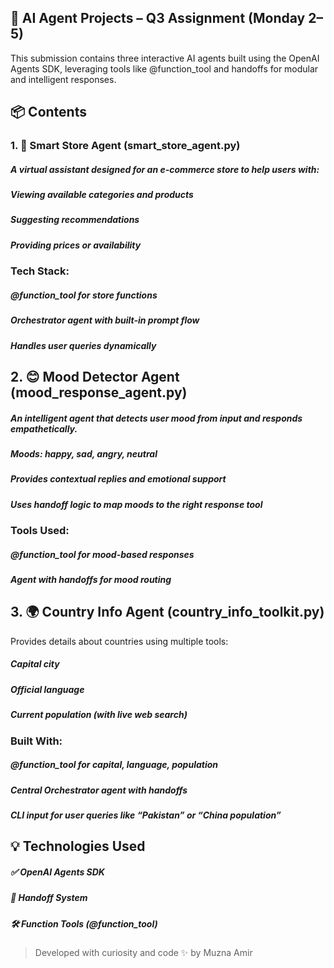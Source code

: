 🤖 AI Agent Projects – Q3 Assignment (Monday 2–5)
-------------
This submission contains three interactive AI agents built using the OpenAI Agents SDK, leveraging tools like @function_tool and handoffs for modular and intelligent responses.


## 📦 Contents

### 1. 🛒 Smart Store Agent (smart_store_agent.py)
##### A virtual assistant designed for an e-commerce store to help users with:
##### Viewing available categories and products
##### Suggesting recommendations
##### Providing prices or availability

### Tech Stack:

##### @function_tool for store functions

##### Orchestrator agent with built-in prompt flow

##### Handles user queries dynamically



## 2. 😊 Mood Detector Agent (mood_response_agent.py)
##### An intelligent agent that detects user mood from input and responds empathetically.

##### Moods: happy, sad, angry, neutral

##### Provides contextual replies and emotional support

##### Uses handoff logic to map moods to the right response tool

### Tools Used:

##### @function_tool for mood-based responses

##### Agent with handoffs for mood routing



## 3. 🌍 Country Info Agent (country_info_toolkit.py)

Provides details about countries using multiple tools:

##### Capital city

##### Official language

##### Current population (with live web search)

### Built With:

##### @function_tool for capital, language, population

##### Central Orchestrator agent with handoffs

##### CLI input for user queries like “Pakistan” or “China population”



## 💡 Technologies Used
##### ✅ OpenAI Agents SDK
##### 🔄 Handoff System
##### 🛠 Function Tools (@function_tool)


> Developed with curiosity and code ✨ by Muzna Amir
